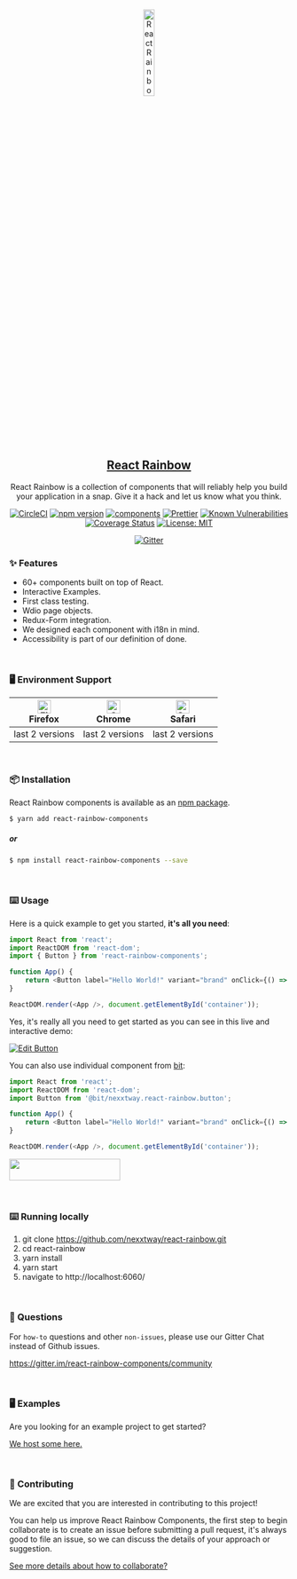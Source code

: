 <br/>

<p align="center">
  <a href="https://react-rainbow.firebaseapp.com/" rel="noopener" target="_blank"><img width="20%" src="https://raw.githubusercontent.com/nexxtway/react-rainbow/master/assets/images/rainbow-logo.svg?sanitize=true" alt="React Rainbow Component logo"></a>
</p>

<h2 align="center">
<a href="https://react-rainbow.firebaseapp.com/" rel="noopener" target="_blank">React Rainbow</a>
</h2>

<p align="center">
React Rainbow is a collection of components that will reliably help you build your application in a snap. Give it a hack and let us know what you think.
</p>

<div align="center">
 
[![CircleCI](https://circleci.com/gh/nexxtway/react-rainbow/tree/master.svg?style=svg)](https://circleci.com/gh/nexxtway/react-rainbow/tree/master)
[![npm version](https://badge.fury.io/js/react-rainbow-components.svg)](https://badge.fury.io/js/react-rainbow-components)
[![components](https://img.shields.io/bit/collection/total-components/nexxtway/react-rainbow?color=%236c5ce7)](https://bit.dev/nexxtway/react-rainbow?namespaces=__global__)
[![Prettier](https://img.shields.io/badge/code_style-prettier-ff69b4.svg)](https://prettier.io/)
[![Known Vulnerabilities](https://snyk.io/test/github/nexxtway/react-rainbow/badge.svg)](https://snyk.io/test/github/nexxtway/react-rainbow)
[![Coverage Status](https://coveralls.io/repos/github/nexxtway/react-rainbow/badge.svg?branch=master)](https://coveralls.io/github/nexxtway/react-rainbow?branch=master)
[![License: MIT](https://img.shields.io/badge/License-MIT-yellow.svg)](https://opensource.org/licenses/MIT)

[![Gitter](https://badges.gitter.im/Join%20Chat.svg)](https://gitter.im/react-rainbow-components/community?source=orgpage)

</div>

### ✨ Features

-   60+ components built on top of React.
-   Interactive Examples.
-   First class testing.
-   Wdio page objects.
-   Redux-Form integration.
-   We designed each component with i18n in mind.
-   Accessibility is part of our definition of done.

<br/>

### 🖥 Environment Support

| [<img src="https://raw.githubusercontent.com/alrra/browser-logos/master/src/firefox/firefox_48x48.png" alt="Firefox" width="24px" height="24px" />](http://godban.github.io/browsers-support-badges/)</br>Firefox | [<img src="https://raw.githubusercontent.com/alrra/browser-logos/master/src/chrome/chrome_48x48.png" alt="Chrome" width="24px" height="24px" />](http://godban.github.io/browsers-support-badges/)</br>Chrome | [<img src="https://raw.githubusercontent.com/alrra/browser-logos/master/src/safari/safari_48x48.png" alt="Safari" width="24px" height="24px" />](http://godban.github.io/browsers-support-badges/)</br>Safari |
| ----------------------------------------------------------------------------------------------------------------------------------------------------------------------------------------------------------------- | ------------------------------------------------------------------------------------------------------------------------------------------------------------------------------------------------------------- | ------------------------------------------------------------------------------------------------------------------------------------------------------------------------------------------------------------- |
| last 2 versions                                                                                                                                                                                                   | last 2 versions                                                                                                                                                                                               | last 2 versions                                                                                                                                                                                               |

<br/>

### 📦 Installation

React Rainbow components is available as an [npm package](https://www.npmjs.com/package/react-rainbow-components).

```bash
$ yarn add react-rainbow-components
```

##### or

```bash
$ npm install react-rainbow-components --save
```

<br/>

### ⌨️ Usage

Here is a quick example to get you started, **it's all you need**:

```js
import React from 'react';
import ReactDOM from 'react-dom';
import { Button } from 'react-rainbow-components';

function App() {
    return <Button label="Hello World!" variant="brand" onClick={() => alert('Hello World!')} />;
}

ReactDOM.render(<App />, document.getElementById('container'));
```

Yes, it's really all you need to get started as you can see in this live and interactive demo:

[![Edit Button](https://codesandbox.io/static/img/play-codesandbox.svg)](https://codesandbox.io/s/24p8n0pnz0?from-embed)

You can also use individual component from [bit](https://bit.dev/nexxtway/react-rainbow):

```js
import React from 'react';
import ReactDOM from 'react-dom';
import Button from '@bit/nexxtway.react-rainbow.button';

function App() {
    return <Button label="Hello World!" variant="brand" onClick={() => alert('Hello World!')} />;
}

ReactDOM.render(<App />, document.getElementById('container'));
```

<a href="https://bit.dev/nexxtway/react-rainbow?namespaces=__global__" target="_blank"><img width="200" height="39" src="https://i.imagesup.co/images2/4a64f008951cd66e56d4f1e0141a27df584a1e94.png"></a>

<br/>

### ⌨️ Running locally

1. git clone https://github.com/nexxtway/react-rainbow.git
2. cd react-rainbow
3. yarn install
4. yarn start
5. navigate to http://localhost:6060/

<br/>

### 💬 Questions

For `how-to` questions and other `non-issues`, please use our Gitter Chat instead of Github issues.

https://gitter.im/react-rainbow-components/community

<br/>

### 🖥 Examples

Are you looking for an example project to get started?

[We host some here.](https://react-rainbow.web.app/#/Experiences)

<br/>

### 🤝 Contributing

We are excited that you are interested in contributing to this project!

You can help us improve React Rainbow Components, the first step to begin collaborate is to create an issue before submitting a pull request, it's always good to file an issue, so we can discuss the details of your approach or suggestion.

[See more details about how to collaborate?](https://github.com/nexxtway/react-rainbow/blob/master/CONTRIBUTING.md)
